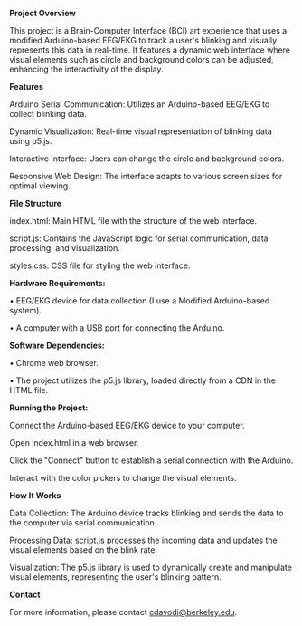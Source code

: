 __Project Overview__

This project is a Brain-Computer Interface (BCI) art experience that uses a modified Arduino-based EEG/EKG to track a user's blinking and visually represents this data in real-time. It features a dynamic web interface where visual elements such as circle and background colors can be adjusted, enhancing the interactivity of the display.

__Features__

Arduino Serial Communication: Utilizes an Arduino-based EEG/EKG to collect blinking data.

Dynamic Visualization: Real-time visual representation of blinking data using p5.js.

Interactive Interface: Users can change the circle and background colors.

Responsive Web Design: The interface adapts to various screen sizes for optimal viewing.


__File Structure__

index.html: Main HTML file with the structure of the web interface.

script.js: Contains the JavaScript logic for serial communication, data processing, and visualization.

styles.css: CSS file for styling the web interface.

__Hardware Requirements:__

• EEG/EKG device for data collection (I use a Modified Arduino-based system).

• A computer with a USB port for connecting the Arduino.

__Software Dependencies:__

• Chrome web browser.

• The project utilizes the p5.js library, loaded directly from a CDN in the HTML file.

__Running the Project:__

Connect the Arduino-based EEG/EKG device to your computer.

Open index.html in a web browser.

Click the "Connect" button to establish a serial connection with the Arduino.

Interact with the color pickers to change the visual elements.

__How It Works__

Data Collection: The Arduino device tracks blinking and sends the data to the computer via serial communication.

Processing Data: script.js processes the incoming data and updates the visual elements based on the blink rate.

Visualization: The p5.js library is used to dynamically create and manipulate visual elements, representing the user's blinking pattern.


__Contact__

For more information, please contact cdavodi@berkeley.edu.
